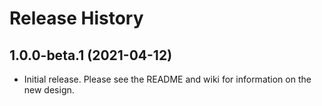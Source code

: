# Release History

## 1.0.0-beta.1 (2021-04-12)
- Initial release. Please see the README and wiki for information on the new design.
